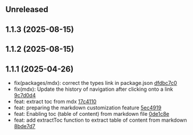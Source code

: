 ## Unreleased

## 1.1.3 (2025-08-15)

## 1.1.2 (2025-08-15)

## 1.1.1 (2025-04-26)

- fix(packages/mdx): correct the types link in package.json [dfdbc7c0](https://github.com/rasengan-dev/rasenganjs/commit/dfdbc7c001471b4f3b76b41673108e9e13cc3049)
- fix(mdx): Update the history of navigation after clicking onto a link [9c7d0d4](https://github.com/rasengan-dev/rasenganjs/9c7d0d4fbae69dc12b83dec0399b6952d9f784a9)
- feat: extract toc from mdx [17c4110](https://github.com/rasengan-dev/rasenganjs/17c4110a4b6723719a3f9ef29fc2c8b4534bb72a)
- feat: preparing the markdown customization feature [5ec4919](https://github.com/rasengan-dev/rasenganjs/5ec49194e7986259ab7915cb3efe6e44d5f87c40)
- feat: Enabling toc (table of content) from markdown file [0de1c8e](https://github.com/rasengan-dev/rasenganjs/0de1c8e6dc649330ebd304352b7f2f85ca941d89)
- feat: add extractToc function to extract table of content from markdown [8bde7d7](https://github.com/rasengan-dev/rasenganjs/8bde7d720359e33f5149ba6d7f7323c8a721e927)
